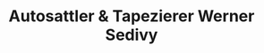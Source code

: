 ---
title: "Autosattler & Tapezierer Werner Sedivy"
url: /niedernsill/autosattler-und-tapezierer-werner-sedivy/
shop: Allgemein
---